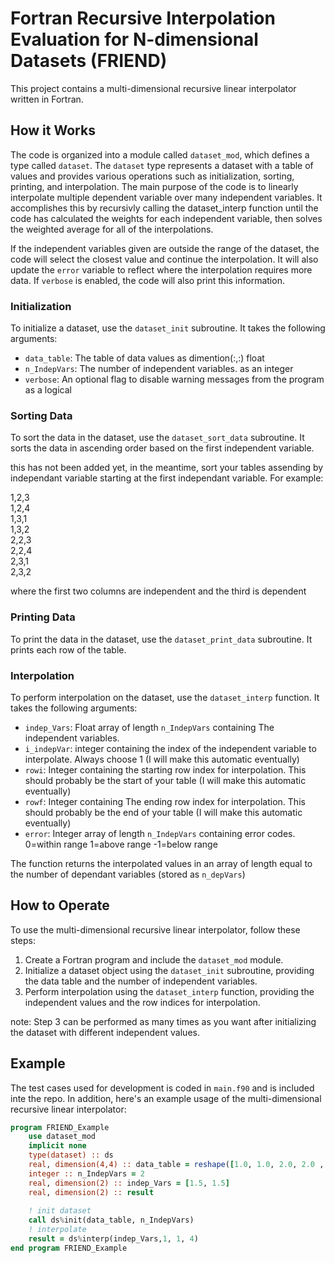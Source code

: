 # Fortran Recursive Interpolation Evaluation for N-dimensional Datasets (FRIEND)

This project contains a multi-dimensional recursive linear interpolator written in Fortran.

## How it Works

The code is organized into a module called `dataset_mod`, which defines a type called `dataset`. The `dataset` type represents a dataset with a table of values and provides various operations such as initialization, sorting, printing, and interpolation.  The main purpose of the code is to linearly interpolate multiple dependent variable over many independent variables.  It accomplishes this by recursivly calling the dataset_interp function until the code has calculated the weights for each independent variable, then solves the weighted average for all of the interpolations.

If the independent variables given are outside the range of the dataset, the code will select the closest value and continue the interpolation.  It will also update the `error` variable to reflect where the interpolation requires more data.  If `verbose` is enabled, the code will also print this information.

### Initialization

To initialize a dataset, use the `dataset_init` subroutine. It takes the following arguments:
- `data_table`: The table of data values as dimention(:,:) float
- `n_IndepVars`: The number of independent variables. as an integer
- `verbose`: An optional flag to disable warning messages from the program as a logical

### Sorting Data

To sort the data in the dataset, use the `dataset_sort_data` subroutine. It sorts the data in ascending order based on the first independent variable. 
    
this has not been added yet, in the meantime, sort your tables assending by independant variable starting at the first independant variable. For example:

1,2,3\
1,2,4\
1,3,1\
1,3,2\
2,2,3\
2,2,4\
2,3,1\
2,3,2

where the first two columns are independent and the third is dependent

### Printing Data

To print the data in the dataset, use the `dataset_print_data` subroutine. It prints each row of the table.

### Interpolation

To perform interpolation on the dataset, use the `dataset_interp` function. It takes the following arguments:
- `indep_Vars`: Float array of length `n_IndepVars` containing The independent variables. 
- `i_indepVar`: integer containing the index of the independent variable to interpolate. Always choose 1 (I will make this automatic eventually)
- `rowi`: Integer containing the starting row index for interpolation. This should probably be the start of your table (I will make this automatic eventually)
- `rowf`: Integer containing The ending row index for interpolation. This should probably be the end of your table (I will make this automatic eventually)
- `error`: Integer array of length `n_IndepVars` containing error codes. 0=within range 1=above range -1=below range

The function returns the interpolated values in an array of length equal to the number of dependant variables (stored as `n_depVars`)

## How to Operate

To use the multi-dimensional recursive linear interpolator, follow these steps:

1. Create a Fortran program and include the `dataset_mod` module.
2. Initialize a dataset object using the `dataset_init` subroutine, providing the data table and the number of independent variables.
3. Perform interpolation using the `dataset_interp` function, providing the independent values and the row indices for interpolation.

note: Step 3 can be performed as many times as you want after initializing the dataset with different independent values. 

## Example

The test cases used for development is coded in `main.f90` and is included inte the repo.  In addition, here's an example usage of the multi-dimensional recursive linear interpolator:

```fortran
program FRIEND_Example
    use dataset_mod
    implicit none
    type(dataset) :: ds
    real, dimension(4,4) :: data_table = reshape([1.0, 1.0, 2.0, 2.0 , 1.0, 2.0, 1.0, 2.0, 1.0, 3.0, 1.0,3.0,4.,5.,5.,6.], [4,4])
    integer :: n_IndepVars = 2
    real, dimension(2) :: indep_Vars = [1.5, 1.5]
    real, dimension(2) :: result
    
    ! init dataset
    call ds%init(data_table, n_IndepVars)
    ! interpolate
    result = ds%interp(indep_Vars,1, 1, 4)
end program FRIEND_Example
